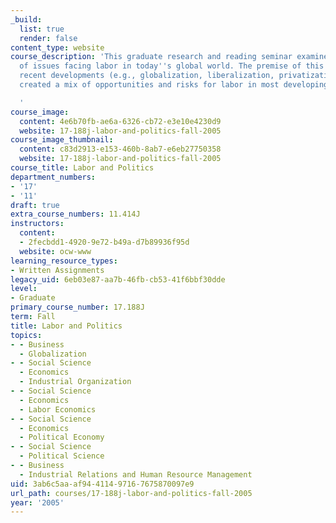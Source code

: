 ```yaml
---
_build:
  list: true
  render: false
content_type: website
course_description: 'This graduate research and reading seminar examines an array
  of issues facing labor in today''s global world. The premise of this course is that
  recent developments (e.g., globalization, liberalization, privatization, etc.) have
  created a mix of opportunities and risks for labor in most developing countries.

  '
course_image:
  content: 4e6b70fb-ae6a-6326-cb72-e3e10e4230d9
  website: 17-188j-labor-and-politics-fall-2005
course_image_thumbnail:
  content: c83d2913-e153-460b-8ab7-e6eb27750358
  website: 17-188j-labor-and-politics-fall-2005
course_title: Labor and Politics
department_numbers:
- '17'
- '11'
draft: true
extra_course_numbers: 11.414J
instructors:
  content:
  - 2fecbdd1-4920-9e72-b49a-d7b89936f95d
  website: ocw-www
learning_resource_types:
- Written Assignments
legacy_uid: 6eb03e87-aa7b-46fb-cb53-41f6bbf30dde
level:
- Graduate
primary_course_number: 17.188J
term: Fall
title: Labor and Politics
topics:
- - Business
  - Globalization
- - Social Science
  - Economics
  - Industrial Organization
- - Social Science
  - Economics
  - Labor Economics
- - Social Science
  - Economics
  - Political Economy
- - Social Science
  - Political Science
- - Business
  - Industrial Relations and Human Resource Management
uid: 3ab6c5aa-af94-4114-9716-7675870097e9
url_path: courses/17-188j-labor-and-politics-fall-2005
year: '2005'
---
```


